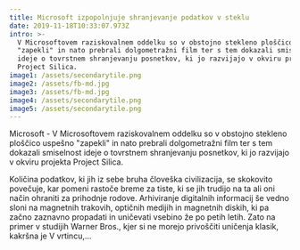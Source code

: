```yaml
---
title: Microsoft izpopolnjuje shranjevanje podatkov v steklu
date: 2019-11-18T10:33:07.973Z
intro: >-
  V Microsoftovem raziskovalnem oddelku so v obstojno stekleno ploščico uspešno
  "zapekli" in nato prebrali dolgometražni film ter s tem dokazali smiselnost
  ideje o tovrstnem shranjevanju posnetkov, ki jo razvijajo v okviru projekta
  Project Silica.
image1: /assets/secondarytile.png
image2: /assets/fb-md.jpg
image3: /assets/fb-md.jpg
image4: /assets/secondarytile.png
image5: /assets/secondarytile.png
---
```


Microsoft - V Microsoftovem raziskovalnem oddelku so v obstojno stekleno ploščico uspešno "zapekli" in nato prebrali dolgometražni film ter s tem dokazali smiselnost ideje o tovrstnem shranjevanju posnetkov, ki jo razvijajo v okviru projekta Project Silica.

Količina podatkov, ki jih iz sebe bruha človeška civilizacija, se skokovito povečuje, kar pomeni rastoče breme za tiste, ki se jih trudijo na ta ali oni način ohraniti za prihodnje rodove. Arhiviranje digitalnih informacij še vedno sloni na magnetnih trakovih, optičnih medijih in magnetnih diskih, ki pa začno zaznavno propadati in uničevati vsebino že po petih letih. Zato na primer v studijih Warner Bros., kjer si ne morejo privoščiti uničenja klasik, kakršna je V vrtincu,...

